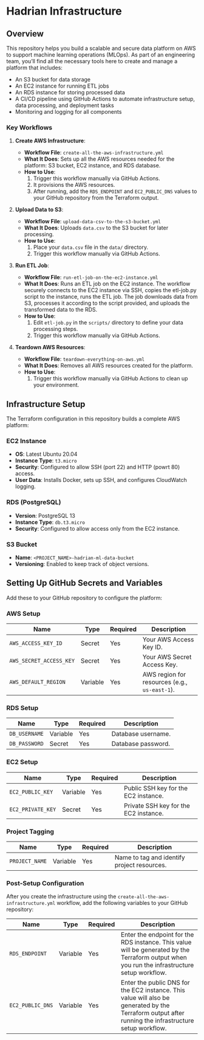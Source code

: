 # Hadrian Infrastructure

## Overview

This repository helps you build a scalable and secure data platform on AWS to support machine learning operations (MLOps). As part of an engineering team, you’ll find all the necessary tools here to create and manage a platform that includes:

- An S3 bucket for data storage
- An EC2 instance for running ETL jobs
- An RDS instance for storing processed data
- A CI/CD pipeline using GitHub Actions to automate infrastructure setup, data processing, and deployment tasks
- Monitoring and logging for all components

### Key Workflows

1. **Create AWS Infrastructure**:
   - **Workflow File**: `create-all-the-aws-infrastructure.yml`
   - **What It Does**: Sets up all the AWS resources needed for the platform: S3 bucket, EC2 instance, and RDS database.
   - **How to Use**:
     1. Trigger this workflow manually via GitHub Actions.
     2. It provisions the AWS resources.
     3. After running, add the `RDS_ENDPOINT` and `EC2_PUBLIC_DNS` values to your GitHub repository from the Terraform output.

2. **Upload Data to S3**:
   - **Workflow File**: `upload-data-csv-to-the-s3-bucket.yml`
   - **What It Does**: Uploads `data.csv` to the S3 bucket for later processing.
   - **How to Use**:
     1. Place your `data.csv` file in the `data/` directory.
     2. Trigger this workflow manually via GitHub Actions.

3. **Run ETL Job**:
   - **Workflow File**: `run-etl-job-on-the-ec2-instance.yml`
   - **What It Does**: Runs an ETL job on the EC2 instance. The workflow securely connects to the EC2 instance via SSH, copies the etl-job.py script to the instance, runs the ETL job. The job downloads data from S3, processes it according to the script provided, and uploads the transformed data to the RDS.
   - **How to Use**:
     1. Edit `etl-job.py` in the `scripts/` directory to define your data processing steps.
     2. Trigger this workflow manually via GitHub Actions.

4. **Teardown AWS Resources**:
   - **Workflow File**: `teardown-everything-on-aws.yml`
   - **What It Does**: Removes all AWS resources created for the platform.
   - **How to Use**:
     1. Trigger this workflow manually via GitHub Actions to clean up your environment.

## Infrastructure Setup

The Terraform configuration in this repository builds a complete AWS platform:

### EC2 Instance

- **OS**: Latest Ubuntu 20.04
- **Instance Type**: `t3.micro`
- **Security**: Configured to allow SSH (port 22) and HTTP (powrt 80) access.
- **User Data**: Installs Docker, sets up SSH, and configures CloudWatch logging.

### RDS (PostgreSQL)

- **Version**: PostgreSQL 13
- **Instance Type**: `db.t3.micro`
- **Security**: Configured to allow access only from the EC2 instance.

### S3 Bucket

- **Name**: `<PROJECT_NAME>-hadrian-ml-data-bucket`
- **Versioning**: Enabled to keep track of object versions.

## Setting Up GitHub Secrets and Variables

Add these to your GitHub repository to configure the platform:

### AWS Setup

| **Name**               | **Type**  | **Required** | **Description**                                                                 |
|------------------------|-----------|--------------|---------------------------------------------------------------------------------|
| `AWS_ACCESS_KEY_ID`     | Secret    | Yes          | Your AWS Access Key ID. |
| `AWS_SECRET_ACCESS_KEY` | Secret    | Yes          | Your AWS Secret Access Key. |
| `AWS_DEFAULT_REGION`    | Variable  | Yes          | AWS region for resources (e.g., `us-east-1`).|

### RDS Setup

| **Name**          | **Type**  | **Required** | **Description**                        |
|-------------------|-----------|--------------|----------------------------------------|
| `DB_USERNAME`     | Variable  | Yes          | Database username. |
| `DB_PASSWORD`     | Secret    | Yes          | Database password. |

### EC2 Setup

| **Name**          | **Type**  | **Required** | **Description**                        |
|-------------------|-----------|--------------|----------------------------------------|
| `EC2_PUBLIC_KEY`  | Variable  | Yes          | Public SSH key for the EC2 instance. |
| `EC2_PRIVATE_KEY` | Secret    | Yes          | Private SSH key for the EC2 instance. |

### Project Tagging

| **Name**          | **Type**  | **Required** | **Description**                        |
|-------------------|-----------|--------------|----------------------------------------|
| `PROJECT_NAME`    | Variable  | Yes          | Name to tag and identify project resources. |

### Post-Setup Configuration

After you create the infrastructure using the `create-all-the-aws-infrastructure.yml` workflow, add the following variables to your GitHub repository:

| **Name**          | **Type**  | **Required** | **Description**                        |
|-------------------|-----------|--------------|----------------------------------------|
| `RDS_ENDPOINT`    | Variable  | Yes          | Enter the endpoint for the RDS instance. This value will be generated by the Terraform output when you run the infrastructure setup workflow. |
| `EC2_PUBLIC_DNS`  | Variable  | Yes          | Enter the public DNS for the EC2 instance. This value will also be generated by the Terraform output after running the infrastructure setup workflow. |
